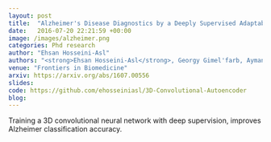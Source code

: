 ```yaml
---
layout: post
title:  "Alzheimer's Disease Diagnostics by a Deeply Supervised Adaptable 3D Convolutional Network"
date:   2016-07-20 22:21:59 +00:00
image: /images/alzheimer.png
categories: Phd research
author: "Ehsan Hosseini-Asl"
authors: "<strong>Ehsan Hosseini-Asl</strong>, Georgy Gimel'farb, Ayman El-Baz"
venue: "Frontiers in Biomedicine"
arxiv: https://arxiv.org/abs/1607.00556
slides:
code: https://github.com/ehosseiniasl/3D-Convolutional-Autoencoder
blog: 
---
```

Training a 3D convolutional neural network with deep supervision, improves Alzheimer classification accuracy. 
